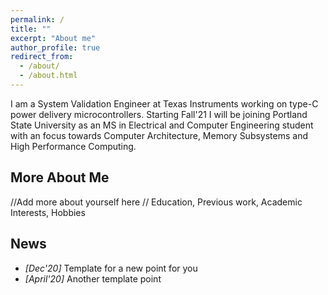 ```yaml
---
permalink: /
title: ""
excerpt: "About me"
author_profile: true
redirect_from: 
  - /about/
  - /about.html
---
```


I am a System Validation Engineer at Texas Instruments working on type-C power delivery microcontrollers. Starting Fall'21 I will be joining Portland State University as an MS in Electrical and Computer Engineering student with an focus towards Computer Architecture, Memory Subsystems and High Performance Computing.

More About Me
------
//Add more about yourself here
// Education, Previous work, Academic Interests, Hobbies


News
------
* _[Dec'20]_ Template for a new point for you
* _[April'20]_ Another template point

